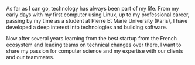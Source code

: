 As far as I can go, technology has always been part of my life. From my early days with my first computer using Linux, up to my professional career, 
passing by my time as a student at Pierre Et Marie University (Paris), I have developed a deep 
interest into technologies and building software.

Now after several years learning from the best startup from the French ecosystem and leading teams on technical changes over there,
I want to share my passion for computer science and my expertise with our clients and our teammates.